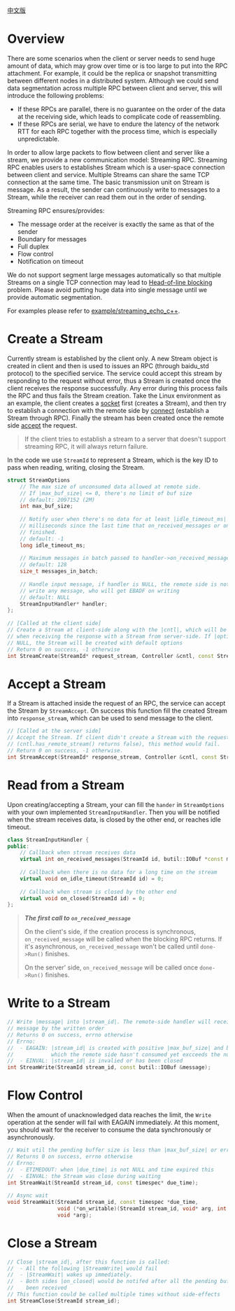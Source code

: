 [中文版](../cn/streaming_rpc.md)

# Overview

There are some scenarios when the client or server needs to send huge amount of data, which may grow over time or is too large to put into the RPC attachment. For example, it could be the replica or snapshot transmitting between different nodes in a distributed system. Although we could send data segmentation across multiple RPC between client and server, this will introduce the following problems:

- If these RPCs are parallel, there is no guarantee on the order of the data at the receiving side, which leads to complicate code of reassembling.
- If these RPCs are serial, we have to endure the latency of the network RTT for each RPC together with the process time, which is especially unpredictable.

In order to allow large packets to flow between client and server like a stream, we provide a new communication model: Streaming RPC. Streaming RPC enables users to establishes Stream which is a user-space connection between client and service. Multiple Streams can share the same TCP connection at the same time. The basic transmission unit on Stream is message. As a result, the sender can continuously write to messages to a Stream, while the receiver can read them out in the order of sending.

Streaming RPC ensures/provides:

- The message order at the receiver is exactly the same as that of the sender
- Boundary for messages
- Full duplex
- Flow control
- Notification on timeout

We do not support segment large messages automatically so that multiple Streams on a single TCP connection may lead to [Head-of-line blocking](https://en.wikipedia.org/wiki/Head-of-line_blocking) problem. Please avoid putting huge data into single message until we provide automatic segmentation.

For examples please refer to [example/streaming_echo_c++](https://github.com/apache/brpc/tree/master/example/streaming_echo_c++/).

# Create a Stream

Currently stream is established by the client only. A new Stream object is created in client and then is used to issues an RPC (through baidu_std protocol) to the specified service. The service could accept this stream by responding to the request without error, thus a Stream is created once the client receives the response successfully. Any error during this process fails the RPC and thus fails the Stream creation. Take the Linux environment as an example, the client creates a [socket](http://linux.die.net/man/7/socket) first (creates a Stream), and then try to establish a connection with the remote side by [connect](http://linux.die.net/man/2/connect) (establish a Stream through RPC). Finally the stream has been created once the remote side [accept](http://linux.die.net/man/2/accept) the request.

> If the client tries to establish a stream to a server that doesn't support streaming RPC, it will always return failure.

In the code we use `StreamId` to represent a Stream, which is the key ID to pass when reading, writing, closing the Stream.

```c++
struct StreamOptions
    // The max size of unconsumed data allowed at remote side.
    // If |max_buf_size| <= 0, there's no limit of buf size
    // default: 2097152 (2M)
    int max_buf_size;
 
    // Notify user when there's no data for at least |idle_timeout_ms|
    // milliseconds since the last time that on_received_messages or on_idle_timeout
    // finished.
    // default: -1
    long idle_timeout_ms;
     
    // Maximum messages in batch passed to handler->on_received_messages
    // default: 128
    size_t messages_in_batch;
 
    // Handle input message, if handler is NULL, the remote side is not allowd to
    // write any message, who will get EBADF on writing
    // default: NULL
    StreamInputHandler* handler;
};
 
// [Called at the client side]
// Create a Stream at client-side along with the |cntl|, which will be connected
// when receiving the response with a Stream from server-side. If |options| is
// NULL, the Stream will be created with default options
// Return 0 on success, -1 otherwise
int StreamCreate(StreamId* request_stream, Controller &cntl, const StreamOptions* options);
```

# Accept a Stream

If a Stream is attached inside the request of an RPC, the service can accept the Stream by `StreamAccept`. On success this function fill the created Stream into `response_stream`, which can be used to send message to the client.

```c++
// [Called at the server side]
// Accept the Stream. If client didn't create a Stream with the request
// (cntl.has_remote_stream() returns false), this method would fail.
// Return 0 on success, -1 otherwise.
int StreamAccept(StreamId* response_stream, Controller &cntl, const StreamOptions* options);
```

# Read from a Stream

Upon creating/accepting a Stream, your can fill the `hander` in `StreamOptions` with your own implemented `StreamInputHandler`. Then you will be notified when the stream receives data, is closed by the other end, or reaches idle timeout.

```c++
class StreamInputHandler {
public:
    // Callback when stream receives data
    virtual int on_received_messages(StreamId id, butil::IOBuf *const messages[], size_t size) = 0;
 
    // Callback when there is no data for a long time on the stream
    virtual void on_idle_timeout(StreamId id) = 0;
 
    // Callback when stream is closed by the other end
    virtual void on_closed(StreamId id) = 0;
};
```

> ***The first call to `on_received_message `***
>
> On the client's side, if the creation process is synchronous, `on_received_message` will be called when the blocking RPC returns. If it's asynchronous, `on_received_message` won't be called until `done->Run()` finishes.
>
> On the server' side, `on_received_message` will be called once `done->Run()` finishes.

# Write to a Stream

```c++
// Write |message| into |stream_id|. The remote-side handler will received the
// message by the written order
// Returns 0 on success, errno otherwise
// Errno:
//  - EAGAIN: |stream_id| is created with positive |max_buf_size| and buf size
//            which the remote side hasn't consumed yet excceeds the number.
//  - EINVAL: |stream_id| is invalied or has been closed
int StreamWrite(StreamId stream_id, const butil::IOBuf &message);
```

# Flow Control

When the amount of unacknowledged data reaches the limit, the `Write` operation at the sender will fail with EAGAIN immediately. At this moment, you should wait for the receiver to consume the data synchronously or asynchronously.

```c++
// Wait util the pending buffer size is less than |max_buf_size| or error occurs
// Returns 0 on success, errno otherwise
// Errno:
//  - ETIMEDOUT: when |due_time| is not NULL and time expired this
//  - EINVAL: the Stream was close during waiting
int StreamWait(StreamId stream_id, const timespec* due_time);
 
// Async wait
void StreamWait(StreamId stream_id, const timespec *due_time,
                void (*on_writable)(StreamId stream_id, void* arg, int error_code),
                void *arg);
```

# Close a Stream

```c++
// Close |stream_id|, after this function is called:
//  - All the following |StreamWrite| would fail
//  - |StreamWait| wakes up immediately.
//  - Both sides |on_closed| would be notifed after all the pending buffers have
//    been received
// This function could be called multiple times without side-effects
int StreamClose(StreamId stream_id);
```

